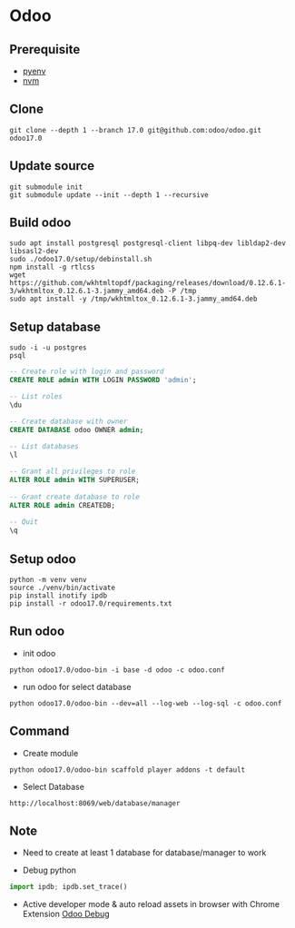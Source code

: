 # Odoo

## Prerequisite

- [pyenv](https://github.com/pyenv/pyenv)
- [nvm](https://github.com/nvm-sh/nvm)

## Clone

```shell
git clone --depth 1 --branch 17.0 git@github.com:odoo/odoo.git odoo17.0
```

## Update source

```shell
git submodule init
git submodule update --init --depth 1 --recursive
```

## Build odoo

```shell
sudo apt install postgresql postgresql-client libpq-dev libldap2-dev libsasl2-dev
sudo ./odoo17.0/setup/debinstall.sh
npm install -g rtlcss
wget https://github.com/wkhtmltopdf/packaging/releases/download/0.12.6.1-3/wkhtmltox_0.12.6.1-3.jammy_amd64.deb -P /tmp
sudo apt install -y /tmp/wkhtmltox_0.12.6.1-3.jammy_amd64.deb
```

## Setup database

```shell
sudo -i -u postgres
psql
```

```sql
-- Create role with login and password
CREATE ROLE admin WITH LOGIN PASSWORD 'admin';

-- List roles
\du

-- Create database with owner
CREATE DATABASE odoo OWNER admin;
       
-- List databases
\l

-- Grant all privileges to role
ALTER ROLE admin WITH SUPERUSER;
      
-- Grant create database to role
ALTER ROLE admin CREATEDB;
      
-- Quit
\q
```

## Setup odoo

```shell
python -m venv venv
source ./venv/bin/activate
pip install inotify ipdb
pip install -r odoo17.0/requirements.txt
```

## Run odoo

- init odoo

```shell
python odoo17.0/odoo-bin -i base -d odoo -c odoo.conf
```

- run odoo for select database

```shell
python odoo17.0/odoo-bin --dev=all --log-web --log-sql -c odoo.conf
```

## Command

- Create module

```shell
python odoo17.0/odoo-bin scaffold player addons -t default
```

- Select Database

```shell
http://localhost:8069/web/database/manager
```

## Note

- Need to create at least 1 database for database/manager to work

- Debug python

```python
import ipdb; ipdb.set_trace()
```

- Active developer mode & auto reload assets in browser with Chrome Extension [Odoo Debug](https://chromewebstore.google.com/detail/odoo-debug/hmdmhilocobgohohpdpolmibjklfgkbi)
